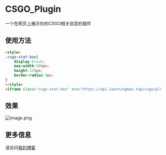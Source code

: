 # CSGO_Plugin
一个在网页上展示你的CSGO相关信息的插件
## 使用方法
```html
<style> 
.csgo-stat-box{ 
    display:block; 
    max-width:500px; 
    height:220px; 
    border-radius:4px; 
} 
</style> 
<iframe class="csgo-stat-box" src="https://api.learningman.top/csgo/plugin?steamid={}&rankid={}" frameborder="0"></iframe>
```
## 效果

![image.png](https://i.loli.net/2020/07/16/3usMUzDXmr4HIk2.png)

## 更多信息
请访问[我的博客](https://learningman.top/archives/256)
